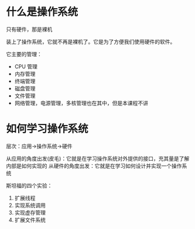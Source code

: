# 什么是操作系统

只有硬件，那是裸机

装上了操作系统，它就不再是裸机了。它是为了方便我们使用硬件的软件。

它主要的管理：
- CPU 管理
- 内存管理
- 终端管理
- 磁盘管理
- 文件管理
- 网络管理，电源管理，多核管理也在其中，但是本课程不讲

# 如何学习操作系统

层次：应用->操作系统->硬件

从应用的角度出发(皮毛)：它就是在学习操作系统对外提供的接口，充其量是了解内部是如何实现的
从硬件的角度出发：它就是在学习如何设计并实现一个操作系统

斯坦福的四个实验：
1. 扩展线程
2. 实现系统调用
3. 实现虚存管理
4. 扩展文件系统
